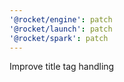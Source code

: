 ```yaml
---
'@rocket/engine': patch
'@rocket/launch': patch
'@rocket/spark': patch
---
```


Improve title tag handling
